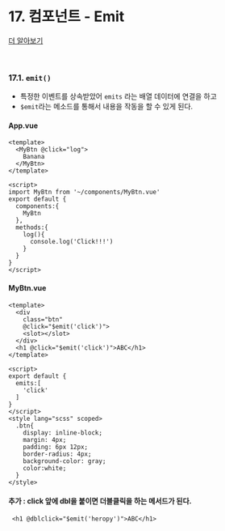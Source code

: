# 17. 컴포넌트 - Emit

[더 알아보기](https://kr.vuejs.org/v2/guide/components.html)

<br/>

### 17.1. `emit()`

- 특정한 이벤트를 상속받았어 `emits` 라는 배열 데이터에 연결을 하고
- `$emit`라는 메소드를 통해서 내용을 작동을 할 수 있게 된다.

#### App.vue

```vue
<template>
  <MyBtn @click="log">
    Banana
  </MyBtn>
</template>

<script>
import MyBtn from '~/components/MyBtn.vue'
export default {
  components:{
    MyBtn
  },
  methods:{
    log(){
      console.log('Click!!!')
    }
  }
}
</script>
```

#### MyBtn.vue

```vue
<template>
  <div 
    class="btn"
    @click="$emit('click')">
    <slot></slot>
  </div>
  <h1 @click="$emit('click')">ABC</h1>
</template>

<script>
export default {
  emits:[
    'click'
  ]
}
</script>
<style lang="scss" scoped>
  .btn{
    display: inline-block;
    margin: 4px;
    padding: 6px 12px;
    border-radius: 4px;
    background-color: gray;
    color:white;
  }
</style>
```

#### 추가 : click 앞에 dbl을 붙이면 더블클릭을 하는 메서드가 된다.

```vue
 <h1 @dblclick="$emit('heropy')">ABC</h1>
```

